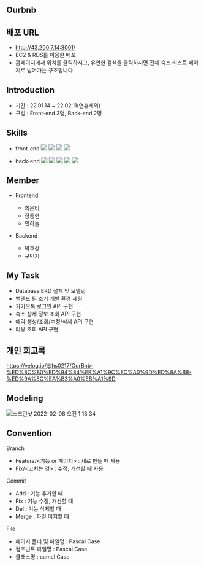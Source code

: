 ## Ourbnb

## 배포 URL 
- http://43.200.7.14:3001/
- EC2 & RDS를 이용한 배포 
- 홈페이지에서 위치를 클릭하시고, 유연한 검색을 클릭하시면 전체 숙소 리스트 페이지로 넘어가는 구조입니다

## Introduction

- 기간 : 22.01.14 ~ 22.02.11(연휴제외)
- 구성 : Front-end 3명, Back-end 2명

## Skills

- front-end
  <img src="https://img.shields.io/badge/Javascript-yellow?style=for-the-badge&logo=Javascript&logoColor=white">
  <img src="https://img.shields.io/badge/React-61DAFB?style=for-the-badge&logo=React&logoColor=white">
  <img src="https://img.shields.io/badge/html5-E34F26?style=for-the-badge&logo=html5&logoColor=white">
  <img src="https://img.shields.io/badge/styled-components-DB7093?style=for-the-badge&logo=styled-components&logoColor=white">

- back-end
  <img src="https://img.shields.io/badge/Node.js-339933?style=for-the-badge&logo=Node.js&logoColor=white">
  <img src="https://img.shields.io/badge/Nodemon-76D04B?style=for-the-badge&logo=Nodemon&logoColor=white">
  <img src="https://img.shields.io/badge/Prisma-2D3748?style=for-the-badge&logo=Prisma&logoColor=white">
  <img src="https://img.shields.io/badge/Express-000000?style=for-the-badge&logo=Express&logoColor=white">
  <img src="https://img.shields.io/badge/Mysql-4479A1?style=for-the-badge&logo=Mysql&logoColor=white">


## Member

- Frontend

  - 최은비
  - 장종현
  - 민하늘

- Backend
  - 박효상
  - 구민기

## My Task
  - Database ERD 설계 및 모델링 
  - 백엔드 팀 초기 개발 환경 세팅
  - 카카오톡 로그인 API 구현
  - 숙소 상세 정보 조회 API 구현 
  - 예약 생성/조회/수정/삭제 API 구현
  - 리뷰 조회 API 구현 

## 개인 회고록
https://velog.io/@hs0217/OurBnb-%ED%8C%80%ED%94%84%EB%A1%9C%EC%A0%9D%ED%8A%B8-%ED%9A%8C%EA%B3%A0%EB%A1%9D

## Modeling

![스크린샷 2022-02-08 오전 1 13 34](https://user-images.githubusercontent.com/70682567/152827078-4d136f7d-5e38-48b1-90b4-95824b682d28.png)

## Convention

Branch

- Feature/<기능 or 페이지> : 새로 만들 때 사용
- Fix/<고치는 것> : 수정, 개선할 때 사용

Commit

- Add : 기능 추가할 때
- Fix : 기능 수정, 개선할 때
- Del : 기능 삭제할 때
- Merge : 파일 머지할 때

File

- 페이지 폴더 및 파일명 : Pascal Case
- 컴포넌트 파일명 : Pascal Case
- 클래스명 : camel Case
